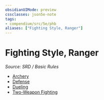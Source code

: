 ```yaml
---
obsidianUIMode: preview
cssclasses: json5e-note
tags:
- compendium/src/5e/phb
aliases: ["Fighting Style, Ranger"]
---
```

# Fighting Style, Ranger
*Source: SRD / Basic Rules* 

- [Archery](archery.md)
- [Defense](defense.md)
- [Dueling](dueling.md)
- [Two-Weapon Fighting](two-weapon-fighting.md)